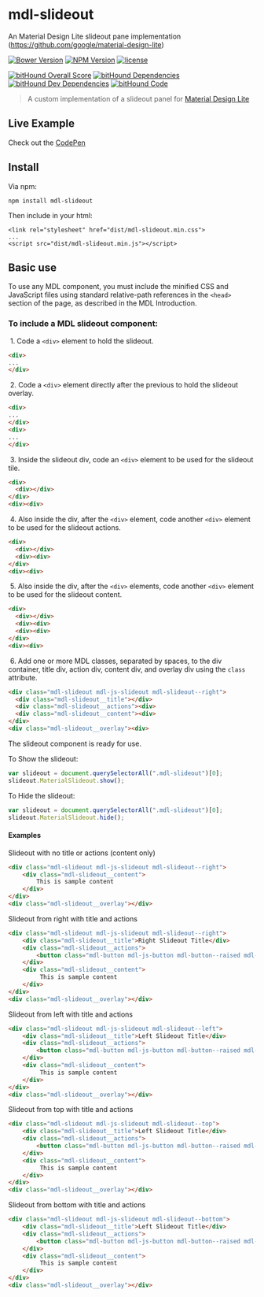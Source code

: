 # mdl-slideout
An Material Design Lite slideout pane implementation (https://github.com/google/material-design-lite)

[![Bower Version](https://img.shields.io/bower/v/mdl-slideout.svg)](https://github.com/rathxxx/mdl-slideout)
[![NPM Version](https://img.shields.io/npm/v/mdl-slideout.svg)](https://www.npmjs.com/package/mdl-slideout)
[![license](https://img.shields.io/badge/license-MIT-brightgreen.svg?style=flat)](https://github.com/rathxxx/mdl-slideout/blob/master/LICENSE)

[![bitHound Overall Score](https://www.bithound.io/github/rathxxx/mdl-slideout/badges/score.svg)](https://www.bithound.io/github/rathxxx/mdl-slideout)
[![bitHound Dependencies](https://www.bithound.io/github/rathxxx/mdl-slideout/badges/dependencies.svg)](https://www.bithound.io/github/rathxxx/mdl-slideout/master/dependencies/npm)
[![bitHound Dev Dependencies](https://www.bithound.io/github/rathxxx/mdl-slideout/badges/devDependencies.svg)](https://www.bithound.io/github/rathxxx/mdl-slideout/master/dependencies/npm)
[![bitHound Code](https://www.bithound.io/github/rathxxx/mdl-slideout/badges/code.svg)](https://www.bithound.io/github/rathxxx/mdl-slideout)

> A custom implementation of a slideout panel for [Material Design Lite](https://github.com/google/material-design-lite)

## Live Example

Check out the [CodePen](http://codepen.io/Rathxxx/pen/rWQOVB)

## Install

Via npm:

````
npm install mdl-slideout
````

Then include in your html:

````
<link rel="stylesheet" href="dist/mdl-slideout.min.css">
...
<script src="dist/mdl-slideout.min.js"></script>
````

## Basic use
To use any MDL component, you must include the minified CSS and JavaScript files using standard relative-path references in the `<head>` section of the page, as described in the MDL Introduction.

### To include a MDL **slideout** component:

&nbsp;1. Code a `<div>` element to hold the slideout.
```html
<div>
...
</div>
```
&nbsp;2. Code a `<div>` element directly after the previous to hold the slideout overlay.
```html
<div>
...
</div>
<div>
...
</div>
```
&nbsp;3. Inside the slideout div, code an `<div>` element to be used for the slideout tile.
```html
<div>
  <div></div>
</div>
<div><div>
```
&nbsp;4. Also inside the div, after the `<div>` element, code another `<div>` element to be used for the slideout actions.
```html
<div>
  <div></div>
  <div><div>
</div>
<div><div>
```
&nbsp;5. Also inside the div, after the `<div>` elements, code another `<div>` element to be used for the slideout content.
```html
<div>
  <div></div>
  <div><div>
  <div><div>
</div>
<div><div>
```
&nbsp;6. Add one or more MDL classes, separated by spaces, to the div container, title div, action div, content div, and overlay div using the `class` attribute.
```html
<div class="mdl-slideout mdl-js-slideout mdl-slideout--right">
  <div class="mdl-slideout__title"></div>
  <div class="mdl-slideout__actions"><div>
  <div class="mdl-slideout__content"><div>
</div>
<div class="mdl-slideout__overlay"><div>
```
The slideout component is ready for use.

To Show the slideout:
```js
var slideout = document.querySelectorAll(".mdl-slideout")[0];
slideout.MaterialSlideout.show();
```

To Hide the slideout:
```js
var slideout = document.querySelectorAll(".mdl-slideout")[0];
slideout.MaterialSlideout.hide();
```

#### Examples

Slideout with no title or actions (content only)
```html
<div class="mdl-slideout mdl-js-slideout mdl-slideout--right">
    <div class="mdl-slideout__content">
        This is sample content
    </div>
</div>
<div class="mdl-slideout__overlay"></div>
```

Slideout from right with title and actions
```html
<div class="mdl-slideout mdl-js-slideout mdl-slideout--right">
    <div class="mdl-slideout__title">Right Slideout Title</div>
    <div class="mdl-slideout__actions">
        <button class="mdl-button mdl-js-button mdl-button--raised mdl-js-ripple-effect mdl-button--accent">Hide This</button>
    </div>
    <div class="mdl-slideout__content">
         This is sample content
    </div>
</div>
<div class="mdl-slideout__overlay"></div>
```

Slideout from left with title and actions
```html
<div class="mdl-slideout mdl-js-slideout mdl-slideout--left">
    <div class="mdl-slideout__title">Left Slideout Title</div>
    <div class="mdl-slideout__actions">
        <button class="mdl-button mdl-js-button mdl-button--raised mdl-js-ripple-effect mdl-button--accent">Hide This</button>
    </div>
    <div class="mdl-slideout__content">
         This is sample content
    </div>
</div>
<div class="mdl-slideout__overlay"></div>
```

Slideout from top with title and actions
```html
<div class="mdl-slideout mdl-js-slideout mdl-slideout--top">
    <div class="mdl-slideout__title">Left Slideout Title</div>
    <div class="mdl-slideout__actions">
        <button class="mdl-button mdl-js-button mdl-button--raised mdl-js-ripple-effect mdl-button--accent">Hide This</button>
    </div>
    <div class="mdl-slideout__content">
         This is sample content
    </div>
</div>
<div class="mdl-slideout__overlay"></div>
```

Slideout from bottom with title and actions
```html
<div class="mdl-slideout mdl-js-slideout mdl-slideout--bottom">
    <div class="mdl-slideout__title">Left Slideout Title</div>
    <div class="mdl-slideout__actions">
        <button class="mdl-button mdl-js-button mdl-button--raised mdl-js-ripple-effect mdl-button--accent">Hide This</button>
    </div>
    <div class="mdl-slideout__content">
         This is sample content
    </div>
</div>
<div class="mdl-slideout__overlay"></div>
```